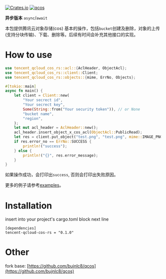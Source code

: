[![Crates.io](https://img.shields.io/crates/v/tencent-qcloud-cos-rs?style=flat-square)](https://crates.io/crates/tencent-qcloud-cos-rs)
[![qcos](https://github.com/simman/tencent-qcloud-cos-rs/actions/workflows/qcos.yml/badge.svg?branch=master)](https://github.com/simman/tencent-qcloud-cos-rs/actions/workflows/qcos.yml)

**异步版本** `async`/`await`

本包提供腾讯云对象存储(cos) 基本的操作，包括`bucket`创建及删除，对象的上传(支持分块传输)、下载、删除等。后续有时间会补充其他接口的实现。

# How to use

```rust
use tencent_qcloud_cos_rs::acl::{AclHeader, ObjectAcl};
use tencent_qcloud_cos_rs::client::Client;
use tencent_qcloud_cos_rs::objects::{mime, ErrNo, Objects};

#[tokio::main]
async fn main() {
    let client = Client::new(
        "Your secrect id",
        "Your secrect key",
        Some(String::from("Your security token")), // or None
        "bucket name",
        "region",
    );
    let mut acl_header = AclHeader::new();
    acl_header.insert_object_x_cos_acl(ObjectAcl::PublicRead);
    let res = client.put_object("test.png", "test.png", mime::IMAGE_PNG, Some(&acl_header)).await;
    if res.error_no == ErrNo::SUCCESS {
        println!("success");
    } else {
        println!("{}", res.error_message);
    }
}

```

如果操作成功，会打印出`success`, 否则会打印出失败原因。

更多的例子请参考[examples](https://github.com/simman/tencent-qcloud-cos-rs/tree/master/examples)。

# Installation

insert into your project's cargo.toml block next line

```
[dependencies]
tencent-qcloud-cos-rs = "0.1.0"
```

# Other

fork base: [https://github.com/bujnlc8/qcos](https://github.com/bujnlc8/qcos)
